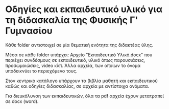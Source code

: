 # Οδηγίες και εκπαιδευτικό υλικό για τη διδασκαλία της Φυσικής Γ' Γυμνασίου

Κάθε folder αντιστοιχεί σε μία θεματική ενότητα της διδακτέας ύλης.

Μέσα σε κάθε folder υπάρχει:
Αρχείο "Εκπαιδευτικό Υλικό.docx" που περιέχει συνδέσμους σε εκπαιδευτικό, υλικό όπως παρουσιάσεις, προσωμοιώσεις, video κλπ. Άλλα αρχεία, των οποίων το όνομα υποδεικνύει το περιεχόμενο τους.

Στον κεντρικό κατάλογο υπάρχουν τα βιβλία μαθητή και εκπαιδευτικού καθώς και οδηγίες διδασκαλίας, σε αρχεία με αντίστοιχα ονόματα.

Για διευκόλυνση των εκπαιδευτικών, όλα τα pdf αρχεία έχουν μετατραπεί σε docx (word).
